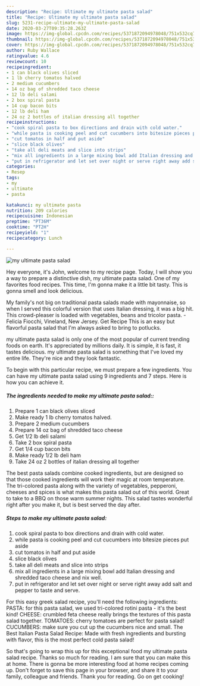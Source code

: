 ```yaml
---
description: "Recipe: Ultimate my ultimate pasta salad"
title: "Recipe: Ultimate my ultimate pasta salad"
slug: 5231-recipe-ultimate-my-ultimate-pasta-salad
date: 2020-03-27T09:35:28.263Z
image: https://img-global.cpcdn.com/recipes/5371872094978048/751x532cq70/my-ultimate-pasta-salad-recipe-main-photo.jpg
thumbnail: https://img-global.cpcdn.com/recipes/5371872094978048/751x532cq70/my-ultimate-pasta-salad-recipe-main-photo.jpg
cover: https://img-global.cpcdn.com/recipes/5371872094978048/751x532cq70/my-ultimate-pasta-salad-recipe-main-photo.jpg
author: Ruby Wallace
ratingvalue: 4.6
reviewcount: 10
recipeingredient:
- 1 can black olives sliced
- 1 lb cherry tomatos halved
- 2 medium cucumbers
- 14 oz bag of shredded taco cheese
- 12 lb deli salami
- 2 box spiral pasta
- 14 cup bacon bits
- 12 lb deli ham
- 24 oz 2 bottles of italian dressing all together
recipeinstructions:
- "cook spiral pasta to box directions and drain with cold water."
- "while pasta is cooking peel and cut cucumbers into bitesize pieces put aside"
- "cut tomatos in half and put aside"
- "slice black olives"
- "take all deli meats and slice into strips"
- "mix all ingredients in a large mixing bowl add Italian dressing and shredded taco cheese and nix well."
- "put in refrigerator and let set over night or serve right away add salt and pepper to taste and serve."
categories:
- Resep
tags:
- my
- ultimate
- pasta

katakunci: my ultimate pasta
nutrition: 209 calories
recipecuisine: Indonesian
preptime: "PT36M"
cooktime: "PT2H"
recipeyield: "1"
recipecategory: Lunch

---
```



![my ultimate pasta salad](https://img-global.cpcdn.com/recipes/5371872094978048/751x532cq70/my-ultimate-pasta-salad-recipe-main-photo.jpg)

Hey everyone, it's John, welcome to my recipe page. Today, I will show you a way to prepare a distinctive dish, my ultimate pasta salad. One of my favorites food recipes. This time, I'm gonna make it a little bit tasty. This is gonna smell and look delicious.

My family&#39;s not big on traditional pasta salads made with mayonnaise, so when I served this colorful version that uses Italian dressing, it was a big hit. This crowd-pleaser is loaded with vegetables, beans and tricolor pasta. -Felicia Fiocchi, Vineland, New Jersey. Get Recipe This is an easy but flavorful pasta salad that I&#39;m always asked to bring to potlucks.

my ultimate pasta salad is only one of the most popular of current trending foods on earth. It's appreciated by millions daily. It is simple, it is fast, it tastes delicious. my ultimate pasta salad is something that I've loved my entire life. They're nice and they look fantastic.


To begin with this particular recipe, we must prepare a few ingredients. You can have my ultimate pasta salad using 9 ingredients and 7 steps. Here is how you can achieve it.

##### The ingredients needed to make my ultimate pasta salad::

1. Prepare 1 can black olives sliced
1. Make ready 1 lb cherry tomatos halved.
1. Prepare 2 medium cucumbers
1. Prepare 14 oz bag of shredded taco cheese
1. Get 1/2 lb deli salami
1. Take 2 box spiral pasta
1. Get 1/4 cup bacon bits
1. Make ready 1/2 lb deli ham
1. Take 24 oz 2 bottles of italian dressing all together


The best pasta salads combine cooked ingredients, but are designed so that those cooked ingredients will work their magic at room temperature. The tri-colored pasta along with the variety of vegetables, pepperoni, cheeses and spices is what makes this pasta salad out of this world. Great to take to a BBQ on those warm summer nights. This salad tastes wonderful right after you make it, but is best served the day after. 

##### Steps to make my ultimate pasta salad:

1. cook spiral pasta to box directions and drain with cold water.
1. while pasta is cooking peel and cut cucumbers into bitesize pieces put aside
1. cut tomatos in half and put aside
1. slice black olives
1. take all deli meats and slice into strips
1. mix all ingredients in a large mixing bowl add Italian dressing and shredded taco cheese and nix well.
1. put in refrigerator and let set over night or serve right away add salt and pepper to taste and serve.


For this easy greek salad recipe, you&#39;ll need the following ingredients: PASTA: for this pasta salad, we used tri-colored rotini pasta - it&#39;s the best kind! CHEESE: crumbled feta cheese really brings the textures of this pasta salad together. TOMATOES: cherry tomatoes are perfect for pasta salad! CUCUMBERS: make sure you cut up the cucumbers nice and small. The Best Italian Pasta Salad Recipe: Made with fresh ingredients and bursting with flavor, this is the most perfect cold pasta salad! 

So that's going to wrap this up for this exceptional food my ultimate pasta salad recipe. Thanks so much for reading. I am sure that you can make this at home. There is gonna be more interesting food at home recipes coming up. Don't forget to save this page in your browser, and share it to your family, colleague and friends. Thank you for reading. Go on get cooking!
